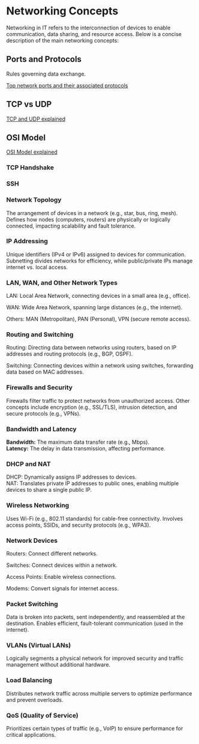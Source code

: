 # Networking Concepts

Networking in IT refers to the interconnection of devices to enable communication, data sharing, and resource access. Below is a concise description of the main networking concepts:

## Ports and Protocols
Rules governing data exchange.

[Top network ports and their associated protocols](ports_and_protocols.md)

## TCP vs UDP

[TCP and UDP explained](tcp_and_udp.md)

## OSI Model

[OSI Model explained](osi_model.md)

### TCP Handshake


### SSH


### Network Topology  
The arrangement of devices in a network (e.g., star, bus, ring, mesh). Defines how nodes (computers, routers) are physically or logically connected, impacting scalability and fault tolerance.

### IP Addressing  
Unique identifiers (IPv4 or IPv6) assigned to devices for communication. Subnetting divides networks for efficiency, while public/private IPs manage internet vs. local access.

### LAN, WAN, and Other Network Types  
LAN: Local Area Network, connecting devices in a small area (e.g., office).  

WAN: Wide Area Network, spanning large distances (e.g., the internet).  

Others: MAN (Metropolitan), PAN (Personal), VPN (secure remote access).

### Routing and Switching  
Routing: Directing data between networks using routers, based on IP addresses and routing protocols (e.g., BGP, OSPF).  

Switching: Connecting devices within a network using switches, forwarding data based on MAC addresses.

### Firewalls and Security  
Firewalls filter traffic to protect networks from unauthorized access. Other concepts include encryption (e.g., SSL/TLS), intrusion detection, and secure protocols (e.g., VPNs).

### Bandwidth and Latency  
**Bandwidth:** The maximum data transfer rate (e.g., Mbps).  
**Latency:** The delay in data transmission, affecting performance.

### DHCP and NAT
DHCP: Dynamically assigns IP addresses to devices.  
NAT: Translates private IP addresses to public ones, enabling multiple devices to share a single public IP.

### Wireless Networking  
Uses Wi-Fi (e.g., 802.11 standards) for cable-free connectivity. Involves access points, SSIDs, and security protocols (e.g., WPA3).

### Network Devices  
Routers: Connect different networks.  

Switches: Connect devices within a network.  

Access Points: Enable wireless connections.  

Modems: Convert signals for internet access.

### Packet Switching  
Data is broken into packets, sent independently, and reassembled at the destination. Enables efficient, fault-tolerant communication (used in the internet).

### VLANs (Virtual LANs)  
Logically segments a physical network for improved security and traffic management without additional hardware.

### Load Balancing  
Distributes network traffic across multiple servers to optimize performance and prevent overloads.

### QoS (Quality of Service)  
Prioritizes certain types of traffic (e.g., VoIP) to ensure performance for critical applications.
